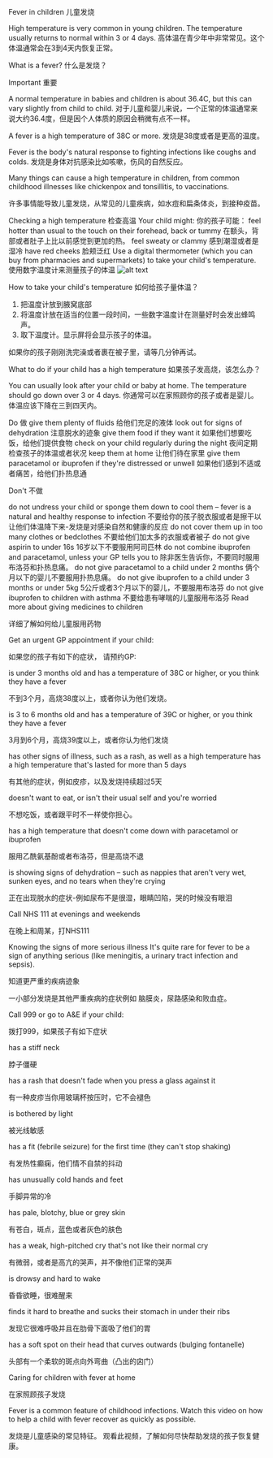 Fever in children
儿童发烧

High temperature is very common in young children. The temperature usually returns to normal within 3 or 4 days.
高体温在青少年中非常常见。这个体温通常会在3到4天内恢复正常。

What is a fever?
什么是发烧？

Important
重要

A normal temperature in babies and children is about 36.4C, but this can vary slightly from child to child.
对于儿童和婴儿来说，一个正常的体温通常来说大约36.4度，但是因个人体质的原因会稍微有点不一样。

A fever is a high temperature of 38C or more.
发烧是38度或者是更高的温度。

Fever is the body's natural response to fighting infections like coughs and colds.
发烧是身体对抗感染比如咳嗽，伤风的自然反应。

Many things can cause a high temperature in children, from common childhood illnesses like chickenpox and tonsillitis, to vaccinations.

许多事情能导致儿童发烧，从常见的儿童疾病，如水痘和扁条体炎，到接种疫苗。

Checking a high temperature
检查高温
Your child might:
你的孩子可能：
feel hotter than usual to the touch on their forehead, back or tummy
在额头，背部或者肚子上比以前感觉到更加的热。
feel sweaty or clammy
感到潮湿或者是湿冷
have red cheeks
脸颊泛红
Use a digital thermometer (which you can buy from pharmacies and supermarkets) to take your child's temperature.
使用数字温度计来测量孩子的体温
![alt text](https://images-na.ssl-images-amazon.com/images/I/71PXVCpmy8L._SL1500_.jpg)


How to take your child's temperature
如何给孩子量体温？
1. 把温度计放到腋窝底部
2. 将温度计放在适当的位置一段时间，一些数字温度计在测量好时会发出蜂鸣声。
3. 取下温度计。显示屏将会显示孩子的体温。

如果你的孩子刚刚洗完澡或者裹在被子里，请等几分钟再试。

What to do if your child has a high temperature
如果孩子发高烧，该怎么办？

You can usually look after your child or baby at home. The temperature should go down over 3 or 4 days.
你通常可以在家照顾你的孩子或者是婴儿。体温应该下降在三到四天内。


Do
做
give them plenty of fluids
给他们充足的液体
look out for signs of dehydration
注意脱水的迹象
give them food if they want it
如果他们想要吃饭，给他们提供食物
check on your child regularly during the night
夜间定期检查孩子的体温或者状况
keep them at home
让他们待在家里
give them paracetamol or ibuprofen if they're distressed or unwell
如果他们感到不适或者痛苦，给他们扑热息通

Don't
不做

do not undress your child or sponge them down to cool them – fever is a natural and healthy response to infection
不要给你的孩子脱衣服或者是擦干以让他们体温降下来-发烧是对感染自然和健康的反应
do not cover them up in too many clothes or bedclothes
不要给他们加太多的衣服或者被子
do not give aspirin to under 16s
16岁以下不要服用阿司匹林
do not combine ibuprofen and paracetamol, unless your GP tells you to
除非医生告诉你，不要同时服用布洛芬和扑热息痛。
do not give paracetamol to a child under 2 months
俩个月以下的婴儿不要服用扑热息痛。
do not give ibuprofen to a child under 3 months or under 5kg
5公斤或者3个月以下的婴儿，不要服用布洛芬
do not give ibuprofen to children with asthma
不要给患有哮喘的儿童服用布洛芬
Read more about giving medicines to children

详细了解如何给儿童服用药物

Get an urgent GP appointment if your child:

如果您的孩子有如下的症状， 请预约GP:

is under 3 months old and has a temperature of 38C or higher, or you think they have a fever

不到3个月，高烧38度以上，或者你认为他们发烧。

is 3 to 6 months old and has a temperature of 39C or higher, or you think they have a fever

3月到6个月，高烧39度以上，或者你认为他们发烧

has other signs of illness, such as a rash, as well as a high temperature
has a high temperature that's lasted for more than 5 days

有其他的症状，例如皮疹，以及发烧持续超过5天

doesn't want to eat, or isn't their usual self and you're worried

不想吃饭，或者跟平时不一样使你担心。

has a high temperature that doesn't come down with paracetamol or ibuprofen

服用乙酰氨基酚或者布洛芬，但是高烧不退

is showing signs of dehydration – such as nappies that aren't very wet, sunken eyes, and no tears when they're crying

正在出现脱水的症状-例如尿布不是很湿，眼睛凹陷，哭的时候没有眼泪

Call NHS 111 at evenings and weekends

在晚上和周某，打NHS111

Knowing the signs of more serious illness
It's quite rare for fever to be a sign of anything serious (like meningitis, a urinary tract infection and sepsis).

知道更严重的疾病迹象

一小部分发烧是其他严重疾病的症状例如 脑膜炎，尿路感染和败血症。

Call 999 or go to A&E if your child:

拨打999，如果孩子有如下症状

has a stiff neck

脖子僵硬

has a rash that doesn't fade when you press a glass against it

有一种皮疹当你用玻璃杯按压时，它不会褪色

is bothered by light

被光线敏感

has a fit (febrile seizure) for the first time (they can't stop shaking)

有发热性癫痫，他们情不自禁的抖动

has unusually cold hands and feet

手脚异常的冷

has pale, blotchy, blue or grey skin

有苍白，斑点，蓝色或者灰色的肤色

has a weak, high-pitched cry that's not like their normal cry

有微弱，或者是高亢的哭声，并不像他们正常的哭声

is drowsy and hard to wake

昏昏欲睡，很难醒来

finds it hard to breathe and sucks their stomach in under their ribs

发现它很难呼吸并且在肋骨下面吸了他们的胃

has a soft spot on their head that curves outwards (bulging fontanelle)

头部有一个柔软的斑点向外弯曲（凸出的囟门）

Caring for children with fever at home

在家照顾孩子发烧

Fever is a common feature of childhood infections. Watch this video on how to help a child with fever recover as quickly as possible.

发烧是儿童感染的常见特征。 观看此视频，了解如何尽快帮助发烧的孩子恢复健康。